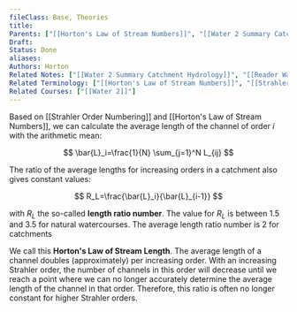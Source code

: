 ```yaml
---
fileClass: Base, Theories
title: 
Parents: ["[[Horton's Law of Stream Numbers]]", "[[Water 2 Summary Catchment Hydrology]]", "[[Reader Water 2-Chapter 1.3-River Morphology]]"]
Draft: 
Status: Done
aliases: 
Authors: Horton
Related Notes: ["[[Water 2 Summary Catchment Hydrology]]", "[[Reader Water 2-Chapter 1.3-River Morphology]]"]
Related Terminology: ["[[Horton's Law of Stream Numbers]]", "[[Strahler Order Numbering]]"]
Related Courses: ["[[Water 2]]"]
---
```

Based on [[Strahler Order Numbering]] and [[Horton's Law of Stream Numbers]], we can calculate the average length of the channel of order $i$ with the arithmetic mean: 

$$
\bar{L}_i=\frac{1}{N} \sum_{j=1}^N L_{ij}
$$


The ratio of the average lengths for increasing orders in a catchment also gives constant values: 

$$
R_L=\frac{\bar{L}_i}{\bar{L}_{i-1}} 
$$

with $R_L$ the so-called **length ratio number**. The value for $R_L$ is between 1.5 and 3.5 for natural watercourses. The average length ratio number is 2 for catchments

We call this **Horton's Law of Stream Length**. The average length of a channel doubles (approximately) per increasing order. With an increasing Strahler order, the number of channels in this order will decrease until we reach a point where we can no longer accurately determine the average length of the channel in that order. Therefore, this ratio is often no longer constant for higher Strahler orders. 